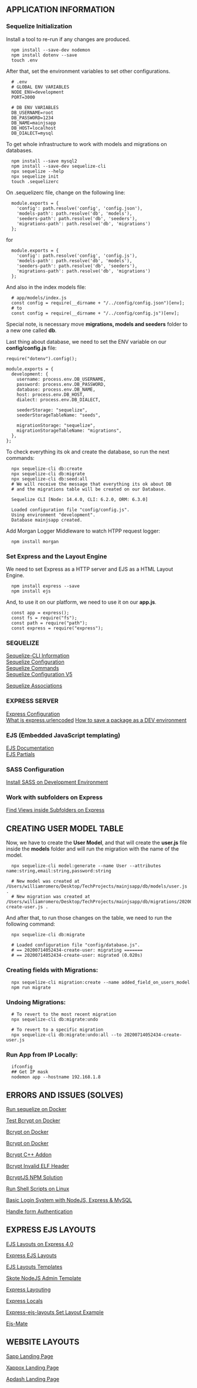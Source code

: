 ## APPLICATION INFORMATION

### Sequelize Initialization

Install a tool to re-run if any changes are produced.

```shell
  npm install --save-dev nodemon
  npm install dotenv --save
  touch .env
```

After that, set the environment variables to set other configurations.

```
  # .env
  # GLOBAL ENV VARIABLES
  NODE_ENV=development
  PORT=3000

  # DB ENV VARIABLES
  DB_USERNAME=root
  DB_PASSWORD=1234
  DB_NAME=mainjsapp
  DB_HOST=localhost
  DB_DIALECT=mysql
```

To get whole infrastructure to work with models and migrations on databases.

```shell
  npm install --save mysql2
  npm install --save-dev sequelize-cli
  npx sequelize --help
  npx sequelize init
  touch .sequelizerc
```

On .sequelizerc file, change on the following line:

```shell
  module.exports = {
    'config': path.resolve('config', 'config.json'),
    'models-path': path.resolve('db', 'models'),
    'seeders-path': path.resolve('db', 'seeders'),
    'migrations-path': path.resolve('db', 'migrations')
  };
```

for

```shell
  module.exports = {
    'config': path.resolve('config', 'config.js'),
    'models-path': path.resolve('db', 'models'),
    'seeders-path': path.resolve('db', 'seeders'),
    'migrations-path': path.resolve('db', 'migrations')
  };
```

And also in the index models file:

```shell
  # app/models/index.js
  const config = require(__dirname + "/../config/config.json")[env];
  # to
  const config = require(__dirname + "/../config/config.js")[env];
```

Special note, is necessary move **migrations, models and seeders** folder to a new one
called **db**.

Last thing about database, we need to set the ENV variable on our **config/config.js** file:

```shell
require("dotenv").config();

module.exports = {
  development: {
    username: process.env.DB_USERNAME,
    password: process.env.DB_PASSWORD,
    database: process.env.DB_NAME,
    host: process.env.DB_HOST,
    dialect: process.env.DB_DIALECT,

    seederStorage: "sequelize",
    seederStorageTableName: "seeds",

    migrationStorage: "sequelize",
    migrationStorageTableName: "migrations",
  },
};
```

To check everything its ok and create the database, so run the next commands:

```shell
  npx sequelize-cli db:create
  npx sequelize-cli db:migrate
  npx sequelize-cli db:seed:all
  # We will receive the message that everything its ok about DB
  # and the migrations table will be created on our Database.

  Sequelize CLI [Node: 14.4.0, CLI: 6.2.0, ORM: 6.3.0]

  Loaded configuration file "config/config.js".
  Using environment "development".
  Database mainjsapp created.
```

Add Morgan Logger Middleware to watch HTPP request logger:

```shell
  npm install morgan
```

### Set Express and the Layout Engine

We need to set Express as a HTTP server and EJS as a HTML Layout Engine.

```shell
  npm install express --save
  npm install ejs
```

And, to use it on our platform, we need to use it on our **app.js**.

```shell
  const app = express();
  const fs = require("fs");
  const path = require("path");
  const express = require("express");
```

### SEQUELIZE

[Sequelize-CLI Information](https://github.com/sequelize/cli)  
[Sequelize Configuration](https://www.youtube.com/watch?v=pxo7L5nd1gA&t=254s)  
[Sequelize Commands](https://levelup.gitconnected.com/getting-started-with-sequelize-cli-c33c797f05c6)  
[Sequelize Configuration V5](https://gist.github.com/Eth3rnit3/3a83cfa8d6c391139db24aadb1b0a774)

[Sequelize Associations](https://gist.github.com/zcaceres/83b554ee08726a734088d90d455bc566)

### EXPRESS SERVER

[Express Configuration](https://expressjs.com/en/starter/installing.html)  
[What is express.urlencoded](https://stackoverflow.com/questions/23259168/what-are-express-json-and-express-urlencoded/51844327)
[How to save a package as a DEV environment](https://docs.npmjs.com/cli/install)

### EJS (Embedded JavaScript templating)

[EJS Documentation](https://ejs.co/#docs)  
[EJS Partials](https://www.includehelp.com/node-js/ejs-partials.aspx)

### SASS Configuration

[Install SASS on Development Environment](https://glitch.com/edit/#!/node-sass-middleware?path=server.js%3A1%3A0)

### Work with subfolders on Express

[Find Views inside Subfolders on Express](https://stackoverflow.com/questions/17425127/how-do-i-fix-routes-to-find-views-inside-subfolders-in-node-js)

## CREATING USER MODEL TABLE

Now, we have to create the **User Model**, and that will create the **user.js** file inside the **models** folder and will run the migration with the name of the model.

```shell
  npx sequelize-cli model:generate --name User --attributes name:string,email:string,password:string

  # New model was created at /Users/williamromero/Desktop/TechProjects/mainjsapp/db/models/user.js .
  # New migration was created at /Users/williamromero/Desktop/TechProjects/mainjsapp/db/migrations/20200714052434-create-user.js .
```

And after that, to run those changes on the table, we need to run the following command:

```shell
  npx sequelize-cli db:migrate

  # Loaded configuration file "config/database.js".
  # == 20200714052434-create-user: migrating =======
  # == 20200714052434-create-user: migrated (0.020s)
```

### Creating fields with Migrations:

```shell
  npx sequelize-cli migration:create --name added_field_on_users_model
  npm run migrate
```

### Undoing Migrations:

```shell
  # To revert to the most recent migration
  npx sequelize-cli db:migrate:undo

  # To revert to a specific migration
  npx sequelize-cli db:migrate:undo:all --to 20200714052434-create-user.js
```

### Run App from IP Locally:

```shell
  ifconfig
  ## Get IP mask
  nodemon app --hostname 192.168.1.8
```

## ERRORS AND ISSUES (SOLVES)

[Run sequelize on Docker](https://stackoverflow.com/questions/55483781/how-to-create-postgres-database-and-run-migration-when-docker-compose-up)

[Test Bcrypt on Docker](https://stackoverflow.com/questions/35568243/return-process-dlopenmodule-path-makelongfilename)

[Bcrypt on Docker](https://github.com/kelektiv/node.bcrypt.js/issues/635)

[Bcrypt on Docker](https://github.com/kelektiv/node.bcrypt.js/issues/761)

[Bcrypt C++ Addon](https://www.npmjs.com/package/node-pre-gyp)

[Bcrypt Invalid ELF Header](https://medium.com/@devontem/solved-invalid-elf-header-with-docker-and-bcrypt-444426d63605)

[BcryptJS NPM Solution](https://www.npmjs.com/package/bcryptjs)

[Run Shell Scripts on Linux](https://www.cyberciti.biz/faq/run-execute-sh-shell-script/)

[Basic Login System with NodeJS, Express & MySQL](https://codeshack.io/basic-login-system-nodejs-express-mysql/)

[Handle form Authentication](https://www.js-tutorials.com/nodejs-tutorial/node-js-user-authentication-using-mysql-express-js/#Node_js_Session_Management_using_express-session)

## EXPRESS EJS LAYOUTS

[EJS Layouts on Express 4.0](https://stackoverflow.com/questions/28391158/ejs-layouts-on-express-4-x-migration)

[Express EJS Layouts](https://github.com/soarez/express-ejs-layouts)

[EJS Layouts Templates](https://stackoverflow.com/questions/51913819/express-ejs-layout-using-different-layout)

[Skote NodeJS Admin Template](https://themeforest.net/item/skote-nodejs-admin-dashboard-template/26874790?clickid=XFNR8ZQ7ExyOWyIwUx0Mo3YlUkiWTHyf%3ARFfzQ0&_ga=2.237974976.1114310658.1595724159-1099686325.1562102261)

[Express Layouting](https://gawdiseattle.gitbook.io/wdi/05-node-express/00readme-1/01intro-to-express/01organization)

[Express Locals](https://stackoverflow.com/questions/12616694/layouts-in-express-3-and-ejs)

[Express-ejs-layouts Set Layout Example](https://github.com/sakai-memoru/ejsboots/blob/master/app.js)

[Ejs-Mate](https://www.npmjs.com/package/ejs-mate)

## WEBSITE LAYOUTS

[Sapp Landing Page](https://themeforest.net/item/sapp-app-landing-page/25639706)

[Xappox Landing Page](https://themeforest.net/item/xappox-app-landing-page/29453561)

[Apdash Landing Page](https://themeforest.net/item/apdash-app-landing-page-template/26823397)
